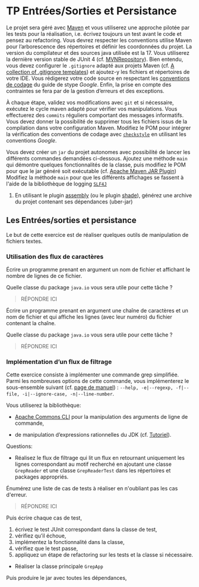 # TP Entrées/Sorties et Persistance

Le projet sera géré avec [Maven](https://maven.apache.org/) et vous utiliserez une approche pilotée par les tests pour la réalisation, i.e. écrivez toujours un test avant le code et pensez au refactoring. Vous devrez respecter les conventions utilise Maven pour l’arborescence des répertoires et définir les coordonnées du projet. La version du compilateur et des sources java utilisée est la 17. Vous utiliserez la dernière version stable de JUnit 4 (cf. [MVNRepository](https://mvnrepository.com/)). Bien entendu, vous devez configurer le `.gitignore` adapté aux projets Maven (cf. [A collection of .gitignore templates](https://github.com/github/gitignore)) et ajoutez-y les fichiers et répertoires de votre IDE.
Vous rédigerez votre code source en respectant les [conventions de codage](https://google.github.io/styleguide/javaguide.html) du guide de stype _Google_.
Enfin, la prise en compte des contraintes se fera par de la gestion d’erreurs et des exceptions.

À chaque étape, validez vos modifications avec `git` et si nécessaire, exécutez le cycle maven adapté pour vérifier vos manipulations. Vous effectuerez des `commits` réguliers comportant des messages informatifs. Vous devez donner la possibilité de supprimer tous les fichiers issus de la compilation dans votre configuration Maven. Modifiez le POM pour intégrer la vérification des conventions de codage avec [`checkstyle`](http://maven.apache.org/plugins/maven-checkstyle-plugin/) en utilisant les conventions _Google_.

Vous devez créer un `jar` du projet autonomes avec possibilité de lancer les différents commandes demandées ci-dessous. Ajoutez une méthode `main` qui démontre quelques fonctionnalités de la classe, puis modifiez le POM pour que le jar généré soit exécutable (cf. [Apache Maven JAR Plugin](https://maven.apache.org/plugins/maven-jar-plugin/index.html)) Modifiez la méthode `main` pour que les différents affichages se fassent à l'aide de la bibliothèque de logging [`SLF4J`](http://www.slf4j.org/)
1. En utilisant le plugin [assembly](https://maven.apache.org/plugins/maven-assembly-plugin/) (ou le plugin [shade](https://maven.apache.org/plugins/maven-shade-plugin/)), générez une archive du projet contenant ses dépendances (uber-jar)


## Les Entrées/sorties et persistance

Le but de cette exercice est de réaliser quelques outils de manipulation de fichiers textes.

### Utilisation des flux de caractères

Écrire un programme prenant en argument un nom de fichier et affichant le nombre de lignes de ce fichier. 

Quelle classe du package `java.io` vous sera utile pour cette tâche ?
> RÉPONDRE ICI

Écrire un programme prenant en argument une chaîne de caractères et un nom de fichier et qui affiche les lignes (avec leur numéro) du fichier contenant la chaîne.

Quelle classe du package `java.io` vous sera utile pour cette tâche ?
> RÉPONDRE ICI

### Implémentation d’un flux de filtrage
Cette exercice consiste à implémenter une commande grep simplifiée. Parmi les nombreuses options de cette commande, vous implémenterez le sous-ensemble suivant (cf. [page de manuel](http://manpagesfr.free.fr/man/man1/grep.1.html)) : `--help, -e|--regexp, -f|--file, -i|--ignore-case, -n|--line-number`.

Vous utiliserez la bibliothèque:

 - [Apache Commons CLI](http://commons.apache.org/cli/) pour la manipulation des arguments de ligne de commande,

 - de manipulation d’expressions rationnelles du JDK (cf. [Tutoriel](http://docs.oracle.com/javase/tutorial/essential/regex/index.html)).

Questions:
    
 - Réalisez le flux de filtrage qui lit un flux en retournant uniquement les lignes correspondant au motif recherché en ajoutant une classe `GrepReader` et une classe `GrepReaderTest` dans les répertoires et packages appropriés. 

Énumérez une liste de cas de tests à réaliser en n'oubliant pas les cas d'erreur.
> RÉPONDRE ICI

Puis écrire chaque cas de test,
1. écrivez le test JUnit correspondant dans la classe de test,
1. vérifiez qu’il échoue,
1. implémentez la fonctionnalité dans la classe,
1. vérifiez que le test passe,
1. appliquez un étape de refactoring sur les tests et la classe si nécessaire.

 - Réaliser la classe principale `GrepApp`

Puis produire le jar avec toutes les dépendances,


